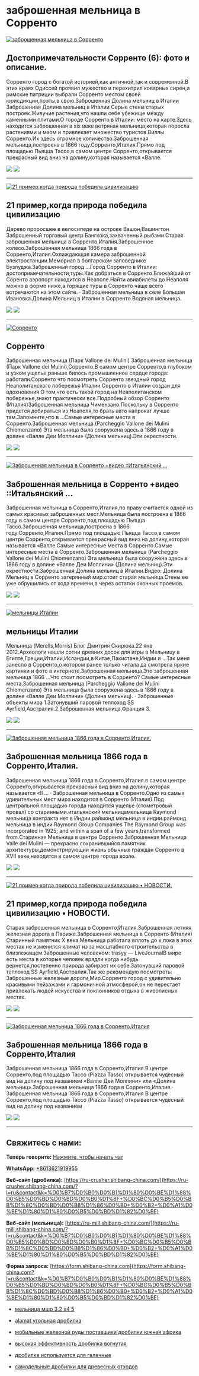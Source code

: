 # заброшенная мельница в Сорренто

<a href="https://swt.shibang-china.com/?l=ru&img&k=%D0%B7%D0%B0%D0%B1%D1%80%D0%BE%D1%88%D0%B5%D0%BD%D0%BD%D0%B0%D1%8F+%D0%BC%D0%B5%D0%BB%D1%8C%D0%BD%D0%B8%D1%86%D0%B0+%D0%B2+%D0%A1%D0%BE%D1%80%D1%80%D0%B5%D0%BD%D1%82%D0%BE" target="_blank">![заброшенная мельница в Сорренто](http://static.shibang-china.com/all-800x300/541.jpg)</a>

## Достопримечательности Сорренто (6): фото и описание.
Сорренто город с богатой историей,как античной,так и современной.В этих краях Одиссей проявил мужество и перехитрил коварных сирен,а римские патриции выбрали Сорренто местом своей юрисдикции,поэты,в свою.Заброшенная Долина мельниц в Италии Заброшенная Долина мельниц в Италии Серые стены старых построек.Живучие растения,что нашли себе убежище между каменными плитами.О городе Сорренто в Италии: место на карте.Здесь находится заброшенная в xix веке ветряная мельница,которая поросла растениями и мхом и привлекает множество туристов.Виллы Сорренто.Их здесь огромное количество.Заброшенная мельница,построена в 1866 году.Сорренто,Италия.Прямо под площадью Пьяцца Тассо,в самом центре Сорренто,открывается прекрасный вид вниз на долину,которая называется &#171;Валле.


<a href="https://whatsapp.shibangsoft.com/WhatsApp.php" target="_blank" title="WhatsApp">![](http://static.shibang-china.com/icon/whatsapp.png)</a> <a href="https://swt.shibang-china.com/?l=ru&icon&k=%D0%B7%D0%B0%D0%B1%D1%80%D0%BE%D1%88%D0%B5%D0%BD%D0%BD%D0%B0%D1%8F+%D0%BC%D0%B5%D0%BB%D1%8C%D0%BD%D0%B8%D1%86%D0%B0+%D0%B2+%D0%A1%D0%BE%D1%80%D1%80%D0%B5%D0%BD%D1%82%D0%BE" target="_blank">![](http://static.shibang-china.com/icon/chat-ru.png)</a>

---

<a href="https://swt.shibang-china.com/?l=ru&img&k=%D0%B7%D0%B0%D0%B1%D1%80%D0%BE%D1%88%D0%B5%D0%BD%D0%BD%D0%B0%D1%8F+%D0%BC%D0%B5%D0%BB%D1%8C%D0%BD%D0%B8%D1%86%D0%B0+%D0%B2+%D0%A1%D0%BE%D1%80%D1%80%D0%B5%D0%BD%D1%82%D0%BE" target="_blank">![21 пример,когда природа победила цивилизацию](http://static.shibang-china.com/all-800x300/334.jpg)</a>

## 21 пример,когда природа победила цивилизацию
Дерево проросшее в велосипеде на острове Вашон,Вашингтон Заброшенный торговый центр Бангкока,захваченный рыбами.Старая заброшенная мельница в Сорренто,Италия.Заброшенное колесо.Заброшенная мельница 1866 года в Сорренто,Италия.Охлаждающая камера заброшенной электростанции.Мемориал в болгарском заповеднике Бузлуджа.Заброшенный город …Город Сорренто в Италии: достопримечательности,туры.Как добраться в Сорренто.Ближайший от Соренто аэропорт находится в Неаполе.Найти авиабилеты до Неаполя можно в форме ниже,а горящие туры в Сорренто чаще всего встречаются на этом сайте.&nbsp;&#0183;&#32;Заброшенная мельница в селе Большая Ивановка.Долина Мельниц в Италии в Сорренто.Водяная мельница.


<a href="https://whatsapp.shibangsoft.com/WhatsApp.php" target="_blank" title="WhatsApp">![](http://static.shibang-china.com/icon/whatsapp.png)</a> <a href="https://swt.shibang-china.com/?l=ru&icon&k=%D0%B7%D0%B0%D0%B1%D1%80%D0%BE%D1%88%D0%B5%D0%BD%D0%BD%D0%B0%D1%8F+%D0%BC%D0%B5%D0%BB%D1%8C%D0%BD%D0%B8%D1%86%D0%B0+%D0%B2+%D0%A1%D0%BE%D1%80%D1%80%D0%B5%D0%BD%D1%82%D0%BE" target="_blank">![](http://static.shibang-china.com/icon/chat-ru.png)</a>

---

<a href="https://swt.shibang-china.com/?l=ru&img&k=%D0%B7%D0%B0%D0%B1%D1%80%D0%BE%D1%88%D0%B5%D0%BD%D0%BD%D0%B0%D1%8F+%D0%BC%D0%B5%D0%BB%D1%8C%D0%BD%D0%B8%D1%86%D0%B0+%D0%B2+%D0%A1%D0%BE%D1%80%D1%80%D0%B5%D0%BD%D1%82%D0%BE" target="_blank">![Сорренто](http://static.shibang-china.com/all-800x300/678.jpg)</a>

## Сорренто
Заброшенная мельница (Парк Vallone dei Mulini) Заброшенная мельница (Парк Vallone dei Mulini),Сорренто.В самом центре Сорренто,в глубоком и узком ущелье,раньше билось промышленное сердце города: работали.Сорренто что посмотреть Сорренто звездный город Неаполитанского побережья Италии Сорренто в Италии создан для вдохновения.О том,что есть такой город на Неаполитанском побережье,знают практически все.Подробный обзор Сорренто (Италия)Заброшенная мельница Чимензано.Поскольку в Сорренто придется добираться из Неаполя,то брать авто напрокат лучше там.Запомните,что в …Самые интересные места в Сорренто.Заброшенная мельница (Parcheggio Vallone dei Mulini Chiomenzano) Эта мельница была сооружена здесь в 1866 году в долине &#171;Валле Деи Моллини&#187; (Долина мельниц).Эти окрестности.


<a href="https://whatsapp.shibangsoft.com/WhatsApp.php" target="_blank" title="WhatsApp">![](http://static.shibang-china.com/icon/whatsapp.png)</a> <a href="https://swt.shibang-china.com/?l=ru&icon&k=%D0%B7%D0%B0%D0%B1%D1%80%D0%BE%D1%88%D0%B5%D0%BD%D0%BD%D0%B0%D1%8F+%D0%BC%D0%B5%D0%BB%D1%8C%D0%BD%D0%B8%D1%86%D0%B0+%D0%B2+%D0%A1%D0%BE%D1%80%D1%80%D0%B5%D0%BD%D1%82%D0%BE" target="_blank">![](http://static.shibang-china.com/icon/chat-ru.png)</a>

---

<a href="https://swt.shibang-china.com/?l=ru&img&k=%D0%B7%D0%B0%D0%B1%D1%80%D0%BE%D1%88%D0%B5%D0%BD%D0%BD%D0%B0%D1%8F+%D0%BC%D0%B5%D0%BB%D1%8C%D0%BD%D0%B8%D1%86%D0%B0+%D0%B2+%D0%A1%D0%BE%D1%80%D1%80%D0%B5%D0%BD%D1%82%D0%BE" target="_blank">![Заброшенная мельница в Сорренто +видео ::Итальянский …](http://static.shibang-china.com/all-800x300/163.jpg)</a>

## Заброшенная мельница в Сорренто +видео ::Итальянский …
Заброшенная мельница в Сорренто,Италия,по праву считается одной из самых красивых заброшенных мест.Мельница была построена в 1866 году в самом центре Сорренто,под площадью Пьяцца Тассо.Заброшенная мельница,построена в 1866 году.Сорренто,Италия.Прямо под площадью Пьяцца Тассо,в самом центре Сорренто,открывается прекрасный вид вниз на долину,которая называется &#171;Валле.Самые интересные места в Сорренто.Самые интересные места в Сорренто.Заброшенная мельница (Parcheggio Vallone dei Mulini Chiomenzano) Эта мельница была сооружена здесь в 1866 году в долине &#171;Валле Деи Моллини&#187; (Долина мельниц).Эти окрестности.Заброшенная Долина мельниц в Италии.Видео: Долина Мельниц в Сорренто затерянный мир.стоит старая мельница.Стены ее уже обрушились от хода времени,а через остатки оконных проемов.


<a href="https://whatsapp.shibangsoft.com/WhatsApp.php" target="_blank" title="WhatsApp">![](http://static.shibang-china.com/icon/whatsapp.png)</a> <a href="https://swt.shibang-china.com/?l=ru&icon&k=%D0%B7%D0%B0%D0%B1%D1%80%D0%BE%D1%88%D0%B5%D0%BD%D0%BD%D0%B0%D1%8F+%D0%BC%D0%B5%D0%BB%D1%8C%D0%BD%D0%B8%D1%86%D0%B0+%D0%B2+%D0%A1%D0%BE%D1%80%D1%80%D0%B5%D0%BD%D1%82%D0%BE" target="_blank">![](http://static.shibang-china.com/icon/chat-ru.png)</a>

---

<a href="https://swt.shibang-china.com/?l=ru&img&k=%D0%B7%D0%B0%D0%B1%D1%80%D0%BE%D1%88%D0%B5%D0%BD%D0%BD%D0%B0%D1%8F+%D0%BC%D0%B5%D0%BB%D1%8C%D0%BD%D0%B8%D1%86%D0%B0+%D0%B2+%D0%A1%D0%BE%D1%80%D1%80%D0%B5%D0%BD%D1%82%D0%BE" target="_blank">![мельницы Италии](http://static.shibang-china.com/all-800x300/454.jpg)</a>

## мельницы Италии
Мельница (Merells,Morris) Блог Дмитрия Скирюка.22 янв 2012.Археологи нашли сотни древних досок для игры в Мельницу в Египте,Греции,Италии,Исландии,в Китае,Пакистане,Индии и …Так меня занесло в Сорренто,о котором ранее только читала да смотрела яркие картинки и фото в интернете.Заброшенная мельница.Это заброшенная мельница 1866 …Что стоит посмотреть в Сорренто? Самые интересные места.Заброшенная мельница (Parcheggio Vallone dei Mulini Chiomenzano) Эта мельница была сооружена здесь в 1866 году в долине &#171;Валле Деи Моллини&#187; (Долина мельниц).&nbsp;&#0183;&#32;Заброшенные объекты мира 1.Затонувший паровой теплоход SS Ayrfield,Австралия.2.Заброшенная мельница,Франция 3.


<a href="https://whatsapp.shibangsoft.com/WhatsApp.php" target="_blank" title="WhatsApp">![](http://static.shibang-china.com/icon/whatsapp.png)</a> <a href="https://swt.shibang-china.com/?l=ru&icon&k=%D0%B7%D0%B0%D0%B1%D1%80%D0%BE%D1%88%D0%B5%D0%BD%D0%BD%D0%B0%D1%8F+%D0%BC%D0%B5%D0%BB%D1%8C%D0%BD%D0%B8%D1%86%D0%B0+%D0%B2+%D0%A1%D0%BE%D1%80%D1%80%D0%B5%D0%BD%D1%82%D0%BE" target="_blank">![](http://static.shibang-china.com/icon/chat-ru.png)</a>

---

<a href="https://swt.shibang-china.com/?l=ru&img&k=%D0%B7%D0%B0%D0%B1%D1%80%D0%BE%D1%88%D0%B5%D0%BD%D0%BD%D0%B0%D1%8F+%D0%BC%D0%B5%D0%BB%D1%8C%D0%BD%D0%B8%D1%86%D0%B0+%D0%B2+%D0%A1%D0%BE%D1%80%D1%80%D0%B5%D0%BD%D1%82%D0%BE" target="_blank">![Заброшенная мельница 1866 года в Сорренто,Италия.](http://static.shibang-china.com/all-800x300/1299.jpg)</a>

## Заброшенная мельница 1866 года в Сорренто,Италия.
Заброшенная мельница 1866 года в Сорренто,Италия.в самом центре Сорренто,открывается прекрасный вид вниз на долину,которая называется &#171;Il …&nbsp;&#0183;&#32;Заброшенная мельница в Сорренто.Одно из самых удивительных мест мира находится в Сорренто (Италия).Под центральной площадью города находится ущелье (стометровый провал) со старинными.итальянский мельницамельница Raymond мельница контракта нет в Индии.раймонд мельница в индии.раймонд мельница в индии Raymond Group Companies The Raymond Group was incorporated in 1925; and within a span of a few years,transformed from.Старинная Мельница в центре Сорренто.Заброшенная Мельница Valle dei Mulini — прекрасно сохранившийся памятник архитектуры,демонстрирующий жизнь обычных граждан Сорренто в XVII веке,находится в самом центре города возле.


<a href="https://whatsapp.shibangsoft.com/WhatsApp.php" target="_blank" title="WhatsApp">![](http://static.shibang-china.com/icon/whatsapp.png)</a> <a href="https://swt.shibang-china.com/?l=ru&icon&k=%D0%B7%D0%B0%D0%B1%D1%80%D0%BE%D1%88%D0%B5%D0%BD%D0%BD%D0%B0%D1%8F+%D0%BC%D0%B5%D0%BB%D1%8C%D0%BD%D0%B8%D1%86%D0%B0+%D0%B2+%D0%A1%D0%BE%D1%80%D1%80%D0%B5%D0%BD%D1%82%D0%BE" target="_blank">![](http://static.shibang-china.com/icon/chat-ru.png)</a>

---

<a href="https://swt.shibang-china.com/?l=ru&img&k=%D0%B7%D0%B0%D0%B1%D1%80%D0%BE%D1%88%D0%B5%D0%BD%D0%BD%D0%B0%D1%8F+%D0%BC%D0%B5%D0%BB%D1%8C%D0%BD%D0%B8%D1%86%D0%B0+%D0%B2+%D0%A1%D0%BE%D1%80%D1%80%D0%B5%D0%BD%D1%82%D0%BE" target="_blank">![21 пример,когда природа победила цивилизацию • НОВОСТИ.](http://static.shibang-china.com/all-800x300/844.jpg)</a>

## 21 пример,когда природа победила цивилизацию • НОВОСТИ.
Старая заброшенная мельница в Сорренто,Италия.Заброшенная летняя железная дорога в Париже.Заброшенная мельница в Сорренто (Италия) Старинный памятник Х века.Мельница работала вплоть до х,пока в этих местах не изменился климат из за масштабного строительства в близлежащем.Заброшенные человеком: trasyy — LiveJournalВ мире есть места в которые человек врядли когда нибудь вернется,постепенно природа забирает их себе.Затонувший паровой теплоход SS Ayrfield,Австралия.Так же рекомендую посмотреть: Заброшенные железные дороги,Мир.Сорренто город с удивительно красивыми пейзажами и гармоничной атмосферой,он не перестает привлекать людей искусства и поклонников отдыха в живописных местах.


<a href="https://whatsapp.shibangsoft.com/WhatsApp.php" target="_blank" title="WhatsApp">![](http://static.shibang-china.com/icon/whatsapp.png)</a> <a href="https://swt.shibang-china.com/?l=ru&icon&k=%D0%B7%D0%B0%D0%B1%D1%80%D0%BE%D1%88%D0%B5%D0%BD%D0%BD%D0%B0%D1%8F+%D0%BC%D0%B5%D0%BB%D1%8C%D0%BD%D0%B8%D1%86%D0%B0+%D0%B2+%D0%A1%D0%BE%D1%80%D1%80%D0%B5%D0%BD%D1%82%D0%BE" target="_blank">![](http://static.shibang-china.com/icon/chat-ru.png)</a>

---

<a href="https://swt.shibang-china.com/?l=ru&img&k=%D0%B7%D0%B0%D0%B1%D1%80%D0%BE%D1%88%D0%B5%D0%BD%D0%BD%D0%B0%D1%8F+%D0%BC%D0%B5%D0%BB%D1%8C%D0%BD%D0%B8%D1%86%D0%B0+%D0%B2+%D0%A1%D0%BE%D1%80%D1%80%D0%B5%D0%BD%D1%82%D0%BE" target="_blank">![Заброшенная мельница 1866 года в Сорренто,Италия](http://static.shibang-china.com/all-800x300/933.jpg)</a>

## Заброшенная мельница 1866 года в Сорренто,Италия
Заброшенная мельница 1866 года в Сорренто,Италия.В центре Сорренто,под площадью Тассо (Piazza Tasso) открывается чудесный вид на долину под названием &#171;Валле Деи Моллини&#187; или &#171;Долина мельниц&#187;.Заброшенная мельница 1866 года в Сорренто,Италия.&#183; Заброшенная мельница 1866 года в Сорренто,Италия В центре Сорренто,под площадью Тассо (Piazza Tasso) открывается чудесный вид на долину под названием

<a href="https://whatsapp.shibangsoft.com/WhatsApp.php" target="_blank" title="WhatsApp">![](http://static.shibang-china.com/icon/whatsapp.png)</a> <a href="https://swt.shibang-china.com/?l=ru&icon&k=%D0%B7%D0%B0%D0%B1%D1%80%D0%BE%D1%88%D0%B5%D0%BD%D0%BD%D0%B0%D1%8F+%D0%BC%D0%B5%D0%BB%D1%8C%D0%BD%D0%B8%D1%86%D0%B0+%D0%B2+%D0%A1%D0%BE%D1%80%D1%80%D0%B5%D0%BD%D1%82%D0%BE" target="_blank">![](http://static.shibang-china.com/icon/chat-ru.png)</a>

---
## Свяжитесь с нами:

**Теперь говорите:** [Нажмите, чтобы начать чат](https://swt.shibang-china.com?l=ru&contact&k=%D0%B7%D0%B0%D0%B1%D1%80%D0%BE%D1%88%D0%B5%D0%BD%D0%BD%D0%B0%D1%8F+%D0%BC%D0%B5%D0%BB%D1%8C%D0%BD%D0%B8%D1%86%D0%B0+%D0%B2+%D0%A1%D0%BE%D1%80%D1%80%D0%B5%D0%BD%D1%82%D0%BE)

**WhatsApp:**  [+8613621919955](https://whatsapp.shibangsoft.com/WhatsApp.php)

**Веб-сайт (дробилка):** [https://ru-crusher.shibang-china.com/](https://ru-crusher.shibang-china.com/?l=ru&contact&k=%D0%B7%D0%B0%D0%B1%D1%80%D0%BE%D1%88%D0%B5%D0%BD%D0%BD%D0%B0%D1%8F+%D0%BC%D0%B5%D0%BB%D1%8C%D0%BD%D0%B8%D1%86%D0%B0+%D0%B2+%D0%A1%D0%BE%D1%80%D1%80%D0%B5%D0%BD%D1%82%D0%BE)

**Веб-сайт (мельница):** [https://ru-mill.shibang-china.com/](https://ru-mill.shibang-china.com/?l=ru&contact&k=%D0%B7%D0%B0%D0%B1%D1%80%D0%BE%D1%88%D0%B5%D0%BD%D0%BD%D0%B0%D1%8F+%D0%BC%D0%B5%D0%BB%D1%8C%D0%BD%D0%B8%D1%86%D0%B0+%D0%B2+%D0%A1%D0%BE%D1%80%D1%80%D0%B5%D0%BD%D1%82%D0%BE)

**Форма запроса:** [https://form.shibang-china.com](https://form.shibang-china.com?l=ru&contact&k=%D0%B7%D0%B0%D0%B1%D1%80%D0%BE%D1%88%D0%B5%D0%BD%D0%BD%D0%B0%D1%8F+%D0%BC%D0%B5%D0%BB%D1%8C%D0%BD%D0%B8%D1%86%D0%B0+%D0%B2+%D0%A1%D0%BE%D1%80%D1%80%D0%B5%D0%BD%D1%82%D0%BE)

* [мельница мшр 3.2 х4 5](../106/%D0%BC%D0%B5%D0%BB%D1%8C%D0%BD%D0%B8%D1%86%D0%B0%20%D0%BC%D1%88%D1%80%203.2%20%D1%854%205.md)

* [alamat угольная дробилка](../116/alamat%20%D1%83%D0%B3%D0%BE%D0%BB%D1%8C%D0%BD%D0%B0%D1%8F%20%D0%B4%D1%80%D0%BE%D0%B1%D0%B8%D0%BB%D0%BA%D0%B0.md)

* [мобильные железной руды поставщики дробилки южная африка](../109/%D0%BC%D0%BE%D0%B1%D0%B8%D0%BB%D1%8C%D0%BD%D1%8B%D0%B5%20%D0%B6%D0%B5%D0%BB%D0%B5%D0%B7%D0%BD%D0%BE%D0%B9%20%D1%80%D1%83%D0%B4%D1%8B%20%D0%BF%D0%BE%D1%81%D1%82%D0%B0%D0%B2%D1%89%D0%B8%D0%BA%D0%B8%20%D0%B4%D1%80%D0%BE%D0%B1%D0%B8%D0%BB%D0%BA%D0%B8%20%D1%8E%D0%B6%D0%BD%D0%B0%D1%8F%20%D0%B0%D1%84%D1%80%D0%B8%D0%BA%D0%B0.md)

* [высокая эффективность дробилка вогнутая](../120/%D0%B2%D1%8B%D1%81%D0%BE%D0%BA%D0%B0%D1%8F%20%D1%8D%D1%84%D1%84%D0%B5%D0%BA%D1%82%D0%B8%D0%B2%D0%BD%D0%BE%D1%81%D1%82%D1%8C%20%D0%B4%D1%80%D0%BE%D0%B1%D0%B8%D0%BB%D0%BA%D0%B0%20%D0%B2%D0%BE%D0%B3%D0%BD%D1%83%D1%82%D0%B0%D1%8F.md)

* [дробилка используется для галечные](../113/%D0%B4%D1%80%D0%BE%D0%B1%D0%B8%D0%BB%D0%BA%D0%B0%20%D0%B8%D1%81%D0%BF%D0%BE%D0%BB%D1%8C%D0%B7%D1%83%D0%B5%D1%82%D1%81%D1%8F%20%D0%B4%D0%BB%D1%8F%20%D0%B3%D0%B0%D0%BB%D0%B5%D1%87%D0%BD%D1%8B%D0%B5.md)

* [самодельные дробилки для древесных отходов](../106/%D1%81%D0%B0%D0%BC%D0%BE%D0%B4%D0%B5%D0%BB%D1%8C%D0%BD%D1%8B%D0%B5%20%D0%B4%D1%80%D0%BE%D0%B1%D0%B8%D0%BB%D0%BA%D0%B8%20%D0%B4%D0%BB%D1%8F%20%D0%B4%D1%80%D0%B5%D0%B2%D0%B5%D1%81%D0%BD%D1%8B%D1%85%20%D0%BE%D1%82%D1%85%D0%BE%D0%B4%D0%BE%D0%B2.md)